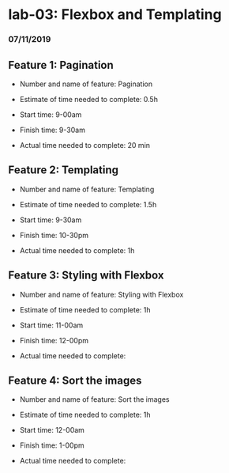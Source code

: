 # lab-03: Flexbox and Templating
### 07/11/2019

## Feature 1: Pagination

* Number and name of feature: Pagination

* Estimate of time needed to complete: 0.5h

* Start time: 9-00am

* Finish time: 9-30am 

* Actual time needed to complete:  20 min
 
 
## Feature 2: Templating

* Number and name of feature: Templating

* Estimate of time needed to complete: 1.5h

* Start time: 9-30am

* Finish time: 10-30pm 

* Actual time needed to complete:  1h
 
 
## Feature 3: Styling with Flexbox

* Number and name of feature: Styling with Flexbox

* Estimate of time needed to complete: 1h

* Start time: 11-00am

* Finish time: 12-00pm 

* Actual time needed to complete: 

## Feature 4: Sort the images

* Number and name of feature: Sort the images

* Estimate of time needed to complete: 1h

* Start time: 12-00am

* Finish time: 1-00pm 

* Actual time needed to complete: 
